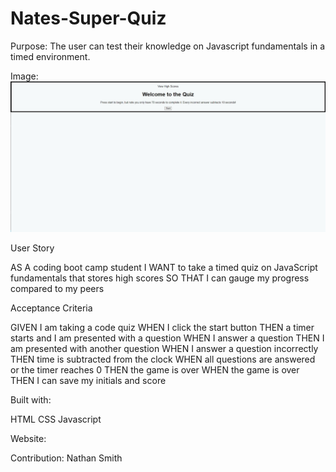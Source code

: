 # Nates-Super-Quiz

Purpose:
The user can test their knowledge on Javascript fundamentals in a timed environment.

Image:
![#Code-Quiz-Challenge-Front-Page](./Images/Code-Quiz-Challenge-Front-Page.jpeg)

User Story

AS A coding boot camp student
I WANT to take a timed quiz on JavaScript fundamentals that stores high scores
SO THAT I can gauge my progress compared to my peers

Acceptance Criteria

GIVEN I am taking a code quiz
WHEN I click the start button
THEN a timer starts and I am presented with a question
WHEN I answer a question
THEN I am presented with another question
WHEN I answer a question incorrectly
THEN time is subtracted from the clock
WHEN all questions are answered or the timer reaches 0
THEN the game is over
WHEN the game is over
THEN I can save my initials and score

Built with:

HTML
CSS
Javascript

Website:



Contribution:
Nathan Smith 
